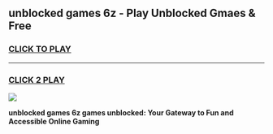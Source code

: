 
## unblocked games 6z - Play Unblocked Gmaes & Free
<h3>
<a href="https://premium.freeplayer.one?title=unblocked_games_6z&ref=20F">CLICK TO PLAY</a></h3>
<hr>

<h3>
<a href="https://premium.freeplayer.one?title=unblocked_games_6z&ref=20F">CLICK 2 PLAY</a>
  
</h3>

<a href="https://premium.freeplayer.one?title=unblocked_games_6z&ref=20F/"><img src="https://clearcache.store/games.png"></a>


**unblocked games 6z games unblocked: Your Gateway to Fun and Accessible Online Gaming**
